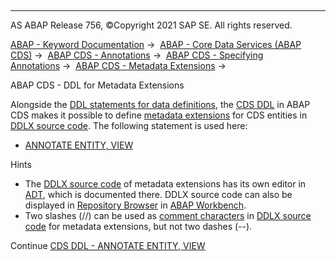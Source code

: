   

* * *

AS ABAP Release 756, ©Copyright 2021 SAP SE. All rights reserved.

[ABAP - Keyword Documentation](javascript:call_link\('abenabap.htm'\)) →  [ABAP - Core Data Services (ABAP CDS)](javascript:call_link\('abencds.htm'\)) →  [ABAP CDS - Annotations](javascript:call_link\('abencds_annotations.htm'\)) →  [ABAP CDS - Specifying Annotations](javascript:call_link\('abencds_anno_usage.htm'\)) →  [ABAP CDS - Metadata Extensions](javascript:call_link\('abencds_meta_data_extensions.htm'\)) → 

ABAP CDS - DDL for Metadata Extensions

Alongside the [DDL statements for data definitions](javascript:call_link\('abencds_f1_ddl_syntax.htm'\)), the [CDS DDL](javascript:call_link\('abencds_ddl_glosry.htm'\) "Glossary Entry") in ABAP CDS makes it possible to define [metadata extensions](javascript:call_link\('abencds_meta_data_extensions.htm'\)) for CDS entities in [DDLX source code](javascript:call_link\('abenddlx_source_code_glosry.htm'\) "Glossary Entry"). The following statement is used here:

-   [ANNOTATE ENTITY, VIEW](javascript:call_link\('abencds_f1_annotate_view.htm'\))

Hints

-   The [DDLX source code](javascript:call_link\('abenddlx_source_code_glosry.htm'\) "Glossary Entry") of metadata extensions has its own editor in [ADT](javascript:call_link\('abenadt_glosry.htm'\) "Glossary Entry"), which is documented there. DDLX source code can also be displayed in [Repository Browser](javascript:call_link\('abenrepository_browser_glosry.htm'\) "Glossary Entry") in [ABAP Workbench](javascript:call_link\('abenabap_workbench_glosry.htm'\) "Glossary Entry").
-   Two slashes (//) can be used as [comment characters](javascript:call_link\('abencds_general_syntax_rules.htm'\)) in [DDLX source code](javascript:call_link\('abenddlx_source_code_glosry.htm'\) "Glossary Entry") for metadata extensions, but not two dashes (\--).

Continue
[CDS DDL - ANNOTATE ENTITY, VIEW](javascript:call_link\('abencds_f1_annotate_view.htm'\))